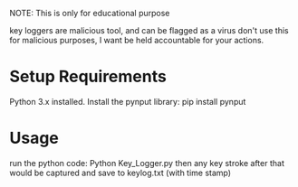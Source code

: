 NOTE: This is only for educational purpose

key loggers are malicious tool, and can be flagged as a virus
don't use this for malicious purposes, I want be held accountable for your actions.



# Setup Requirements
Python 3.x installed.
Install the pynput library:
pip install pynput

# Usage
run the python code: Python Key_Logger.py
then any key stroke after that would be captured and save to
keylog.txt (with time stamp)
